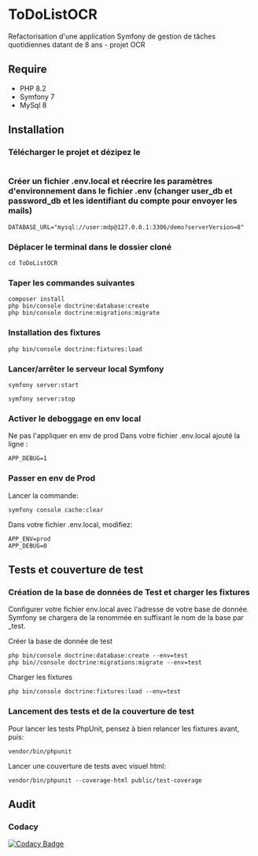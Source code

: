 
# ToDoListOCR

Refactorisation d'une application Symfony de gestion de tâches quotidiennes datant de 8 ans - projet OCR 

## Require

- PHP 8.2
- Symfony 7
- MySql 8

## Installation

### Télécharger le projet et dézipez le

```

```

### Créer un fichier .env.local et réecrire les paramètres d'environnement dans le fichier .env (changer user_db et password_db et les identifiant du compte pour envoyer les mails)

```
DATABASE_URL="mysql://user:mdp@127.0.0.1:3306/demo?serverVersion=8"
```

### Déplacer le terminal dans le dossier cloné

```
cd ToDoListOCR
```

### Taper les commandes suivantes

```
composer install
php bin/console doctrine:database:create
php bin/console doctrine:migrations:migrate
```

### Installation des fixtures

```
php bin/console doctrine:fixtures:load
```

### Lancer/arrêter le serveur local Symfony

```
symfony server:start

symfony server:stop
```

### Activer le deboggage en env local

Ne pas l'appliquer en env de prod
Dans votre fichier .env.local ajouté la ligne :
```
APP_DEBUG=1
```

### Passer en env de Prod

Lancer la commande:
```
symfony console cache:clear
```

Dans votre fichier .env.local, modifiez:
```
APP_ENV=prod
APP_DEBUG=0
```

## Tests et couverture de test

### Création de la base de données de Test et charger les fixtures

Configurer votre fichier env.local avec l'adresse de votre base de donnée. 
Symfony se chargera de la renommée en suffixant le nom de la base par _test.

Créer la base de donnée de test
```
php bin/console doctrine:database:create --env=test
php bin//console doctrine:migrations:migrate --env=test
```

Charger les fixtures
```
php bin/console doctrine:fixtures:load --env=test
```

### Lancement des tests et de la couverture de test

Pour lancer les tests PhpUnit, pensez à bien relancer les fixtures avant, puis:
```
vendor/bin/phpunit
```

Lancer une couverture de tests avec visuel html:
```
vendor/bin/phpunit --coverage-html public/test-coverage
```

## Audit

### Codacy

[![Codacy Badge](https://app.codacy.com/project/badge/Grade/e4d7aac320aa43a39a909f965de216bb)](https://app.codacy.com/gh/AurelieBnc/ToDoListOCR/dashboard?utm_source=gh&utm_medium=referral&utm_content=&utm_campaign=Badge_grade)
